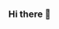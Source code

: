 ### Hi there 👋

<!--
**SudhanshuChadha9/SudhanshuChadha9** is a ✨ _special_ ✨ repository because its `README.md` (this file) appears on your GitHub profile.

Here are some ideas to get you started:

- 🔭 I am pursuing Marketing and data analytics
- 🌱 I am polishing Marketing Skills
- 👯 We batchmates are working like team to learn new technologies
- 🤔 I am looking for help from teachers to help us to be master in the course
- 💬 Ask me about ...
- 📫 How to reach me: ...
- 😄 Pronouns: ...
- ⚡ Fun fact: ...
-->
